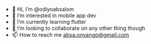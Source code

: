 - 👋 Hi, I’m @odiyoabsalom
- 👀 I’m interested in mobile app dev
- 🌱 I’m currently learning flutter
- 💞️ I’m looking to collaborate on any other thing though
- 📫 How to reach me absa.onyango@gmail.com

<!---
odiyoabsalom/odiyoabsalom is a ✨ special ✨ repository because its `README.md` (this file) appears on your GitHub profile.
You can click the Preview link to take a look at your changes.
--->
